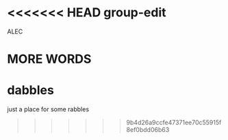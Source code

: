 <<<<<<< HEAD
group-edit
==========




ALEC











MORE WORDS
=======
dabbles
=======

just a place for some rabbles
>>>>>>> 9b4d26a9ccfe47371ee70c55915f8ef0bdd06b63

